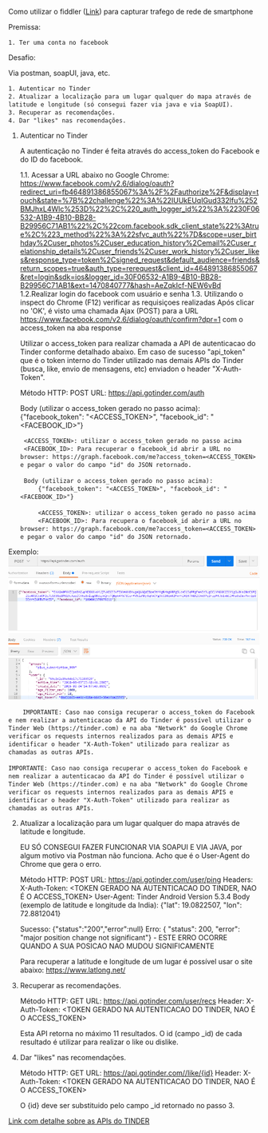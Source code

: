 Como utilizar o fiddler (<a href="https://www.telerik.com/fiddler">Link</a>) para capturar trafego de rede de smartphone

Premissa:

	1. Ter uma conta no facebook
	

Desafio: 

Via postman, soapUI, java, etc.

	1. Autenticar no Tinder
	2. Atualizar a localização para um lugar qualquer do mapa através de latitude e longitude (só consegui fazer via java e via SoapUI).
	3. Recuperar as recomendações.
	4. Dar "likes" nas recomendações.

	
1. Autenticar no Tinder

	A autenticação no Tinder é feita através do access_token do Facebook e do ID do facebook.
	
	1.1. Acessar a URL abaixo no Google Chrome:
		https://www.facebook.com/v2.6/dialog/oauth?redirect_uri=fb464891386855067%3A%2F%2Fauthorize%2F&display=touch&state=%7B%22challenge%22%3A%22IUUkEUqIGud332lfu%252BMJhxL4Wlc%253D%22%2C%220_auth_logger_id%22%3A%2230F06532-A1B9-4B10-BB28-B29956C71AB1%22%2C%22com.facebook.sdk_client_state%22%3Atrue%2C%223_method%22%3A%22sfvc_auth%22%7D&scope=user_birthday%2Cuser_photos%2Cuser_education_history%2Cemail%2Cuser_relationship_details%2Cuser_friends%2Cuser_work_history%2Cuser_likes&response_type=token%2Csigned_request&default_audience=friends&return_scopes=true&auth_type=rerequest&client_id=464891386855067&ret=login&sdk=ios&logger_id=30F06532-A1B9-4B10-BB28-B29956C71AB1&ext=1470840777&hash=AeZqkIcf-NEW6vBd
	1.2.Realizar login do facebook com usuário e senha
	1.3.	Utilizando o inspect do Chrome (F12) verificar as requisiçoes realizadas
		Após clicar no 'OK', é visto uma chamada Ajax (POST) para a URL https://www.facebook.com/v2.6/dialog/oauth/confirm?dpr=1 com o access_token na aba response

	Utilizar o access_token para realizar chamada a API de autenticacao do Tinder conforme detalhado abaixo.
	Em caso de sucesso "api_token" que é o token interno do Tinder utilizado nas demais APIs do Tinder (busca, like, envio de mensagens, etc) enviadon o header "X-Auth-Token".

	Método HTTP: POST
	URL: https://api.gotinder.com/auth
	
	Body (utilizar o access_token gerado no passo acima):
		{"facebook_token": "<ACCESS_TOKEN>", "facebook_id": "<FACEBOOK_ID>"}

		<ACCESS_TOKEN>: utilizar o access_token gerado no passo acima
		<FACEBOOK_ID>: Para recuperar o facebook_id abrir a URL no browser: https://graph.facebook.com/me?access_token=<ACCESS_TOKEN> e pegar o valor do campo "id" do JSON retornado.

		Body (utilizar o access_token gerado no passo acima):
			{"facebook_token": "<ACCESS_TOKEN>", "facebook_id": "<FACEBOOK_ID>"}

			<ACCESS_TOKEN>: utilizar o access_token gerado no passo acima
			<FACEBOOK_ID>: Para recupera o facebook_id abrir a URL no browser: https://graph.facebook.com/me?access_token=<ACCESS_TOKEN> e pegar o valor do campo "id" do JSON retornado.
			
Exemplo:
![Image description](https://github.com/thiagobarreto88/tinder-client-api/blob/master/Prints/Auth.png)
			
		IMPORTANTE: Caso nao consiga recuperar o access_token do Facebook e nem realizar a autenticacao da API do Tinder é possível utilizar o Tinder Web (https://tinder.com) e na aba "Network" do Google Chrome verificar os requests internos realizados para as demais APIS e identificar o header "X-Auth-Token" utilizado para realizar as chamadas as outras APIs.
		
	IMPORTANTE: Caso nao consiga recuperar o access_token do Facebook e nem realizar a autenticacao da API do Tinder é possível utilizar o Tinder Web (https://tinder.com) e na aba "Network" do Google Chrome verificar os requests internos realizados para as demais APIS e identificar o header "X-Auth-Token" utilizado para realizar as chamadas as outras APIs.
	
2. Atualizar a localização para um lugar qualquer do mapa através de latitude e longitude.

	EU SÓ CONSEGUI FAZER FUNCIONAR VIA SOAPUI E VIA JAVA, por algum motivo via Postman não funciona. Acho que é o User-Agent do Chrome que gera o erro.

	Método HTTP: POST
	URL: https://api.gotinder.com/user/ping
	Headers: 
		X-Auth-Token: <TOKEN GERADO NA AUTENTICACAO DO TINDER, NAO É O ACCESS_TOKEN>
		User-Agent: Tinder Android Version 5.3.4
	Body (exemplo de latitude e longitude da India):
		{"lat": 19.0822507, "lon": 72.8812041}

	Sucesso: {"status":"200","error":null}
	Erro:  { "status": 200, "error": "major position change not significant"} - ESTE ERRO OCORRE QUANDO A SUA POSICAO NAO MUDOU SIGNIFICAMENTE

	Para recuperar a latitude e longitude de um lugar é possível usar o site abaixo:
	https://www.latlong.net/

3. Recuperar as recomendações.

	Método HTTP: GET
	URL: https://api.gotinder.com/user/recs
	Header: X-Auth-Token: <TOKEN GERADO NA AUTENTICACAO DO TINDER, NAO É O ACCESS_TOKEN>
	
	Esta API retorna no máximo 11 resultados. O id (campo _id) de cada resultado é utilizar para realizar o like ou dislike.
	

4. Dar "likes" nas recomendações.
	
	Método HTTP: GET
	URL: https://api.gotinder.com//like/{id} 
	Header: X-Auth-Token: <TOKEN GERADO NA AUTENTICACAO DO TINDER, NAO É O ACCESS_TOKEN>
	
	O {id} deve ser substituido pelo campo _id retornado no passo 3.
	

<a href="https://github.com/fbessez/Tinder">Link com detalhe sobre as APIs do TINDER</a>
